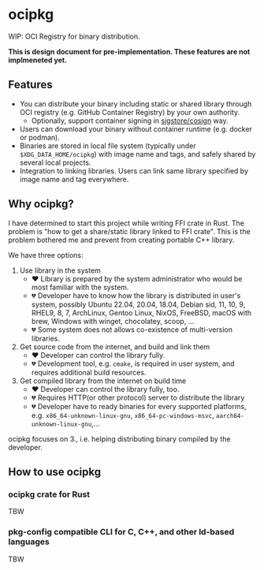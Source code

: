 ocipkg
=======

WIP: OCI Registry for binary distribution.

**This is design document for pre-implementation. These features are not implmeneted yet.**

Features
---------
- You can distribute your binary including static or shared library
  through OCI registry (e.g. GitHub Container Registry) by your own authority.
  - Optionally, support container signing in [sigstore/cosign][cosign] way.
- Users can download your binary without container runtime (e.g. docker or podman).
- Binaries are stored in local file system (typically under `$XDG_DATA_HOME/ocipkg`)
  with image name and tags, and safely shared by several local projects.
- Integration to linking libraries. Users can link same library specified by image name and tag everywhere.

Why ocipkg?
-------------
I have determined to start this project while writing FFI crate in Rust.
The problem is "how to get a share/static library linked to FFI crate".
This is the problem bothered me and prevent from creating portable C++ library.

We have three options:

1. Use library in the system
    - ❤ Library is prepared by the system administrator who would be most familiar with the system.
    - 💔 Developer have to know how the library is distributed in user's system,
         possibly Ubuntu 22.04, 20.04, 18.04, Debian sid, 11, 10, 9, RHEL9, 8, 7,
         ArchLinux, Gentoo Linux, NixOS, FreeBSD,
         macOS with brew, Windows with winget, chocolatey, scoop, ...
    - 💔 Some system does not allows co-existence of multi-version libraries.
2. Get source code from the internet, and build and link them
    - ❤ Developer can control the library fully.
    - 💔 Development tool, e.g. `cmake`, is required in user system,
         and requires additional build resources.
3. Get compiled library from the internet on build time
    - ❤ Developer can control the library fully, too.
    - 💔 Requires HTTP(or other protocol) server to distribute the library
    - 💔 Developer have to ready binaries for every supported platforms,
         e.g. `x86_64-unknown-linux-gnu`, `x86_64-pc-windows-msvc`, `aarch64-unknown-linux-gnu`,...

ocipkg focuses on 3., i.e. helping distributing binary compiled by the developer.

How to use ocipkg
------------------

### ocipkg crate for Rust
TBW

### pkg-config compatible CLI for C, C++, and other ld-based languages
TBW

[image-spec]: https://github.com/opencontainers/image-spec
[runtime-spec]: https://github.com/opencontainers/runtime-spec
[distribution-spec]: https://github.com/opencontainers/distribution-spec

[oras]: https://github.com/oras-project/oras
[oci-artifacts]: https://github.com/opencontainers/artifacts
[cosign]: https://github.com/sigstore/cosign

